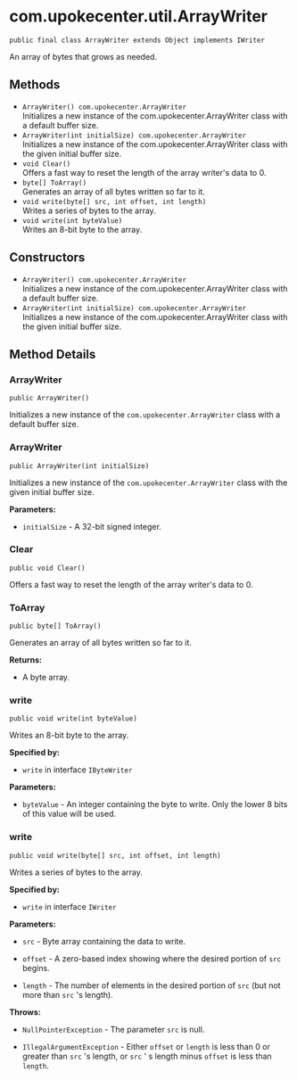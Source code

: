 # com.upokecenter.util.ArrayWriter

    public final class ArrayWriter extends Object implements IWriter

An array of bytes that grows as needed.

## Methods

* `ArrayWriter() com.upokecenter.ArrayWriter`<br>
 Initializes a new instance of the com.upokecenter.ArrayWriter class
 with a default buffer size.
* `ArrayWriter(int initialSize) com.upokecenter.ArrayWriter`<br>
 Initializes a new instance of the com.upokecenter.ArrayWriter class
 with the given initial buffer size.
* `void Clear()`<br>
 Offers a fast way to reset the length of the array writer's data to 0.
* `byte[] ToArray()`<br>
 Generates an array of all bytes written so far to it.
* `void write(byte[] src,
     int offset,
     int length)`<br>
 Writes a series of bytes to the array.
* `void write(int byteValue)`<br>
 Writes an 8-bit byte to the array.

## Constructors

* `ArrayWriter() com.upokecenter.ArrayWriter`<br>
 Initializes a new instance of the com.upokecenter.ArrayWriter class
 with a default buffer size.
* `ArrayWriter(int initialSize) com.upokecenter.ArrayWriter`<br>
 Initializes a new instance of the com.upokecenter.ArrayWriter class
 with the given initial buffer size.

## Method Details

### ArrayWriter
    public ArrayWriter()
Initializes a new instance of the <code>com.upokecenter.ArrayWriter</code> class
 with a default buffer size.
### ArrayWriter
    public ArrayWriter(int initialSize)
Initializes a new instance of the <code>com.upokecenter.ArrayWriter</code> class
 with the given initial buffer size.

**Parameters:**

* <code>initialSize</code> - A 32-bit signed integer.

### Clear
    public void Clear()
Offers a fast way to reset the length of the array writer's data to 0.
### ToArray
    public byte[] ToArray()
Generates an array of all bytes written so far to it.

**Returns:**

* A byte array.

### write
    public void write(int byteValue)
Writes an 8-bit byte to the array.

**Specified by:**

* <code>write</code>&nbsp;in interface&nbsp;<code>IByteWriter</code>

**Parameters:**

* <code>byteValue</code> - An integer containing the byte to write. Only the lower 8
 bits of this value will be used.

### write
    public void write(byte[] src, int offset, int length)
Writes a series of bytes to the array.

**Specified by:**

* <code>write</code>&nbsp;in interface&nbsp;<code>IWriter</code>

**Parameters:**

* <code>src</code> - Byte array containing the data to write.

* <code>offset</code> - A zero-based index showing where the desired portion of <code>src</code> begins.

* <code>length</code> - The number of elements in the desired portion of <code>src</code>
 (but not more than <code>src</code> 's length).

**Throws:**

* <code>NullPointerException</code> - The parameter <code>src</code> is null.

* <code>IllegalArgumentException</code> - Either <code>offset</code> or <code>length</code> is
 less than 0 or greater than <code>src</code> 's length, or <code>src</code> ' s
 length minus <code>offset</code> is less than <code>length</code>.

